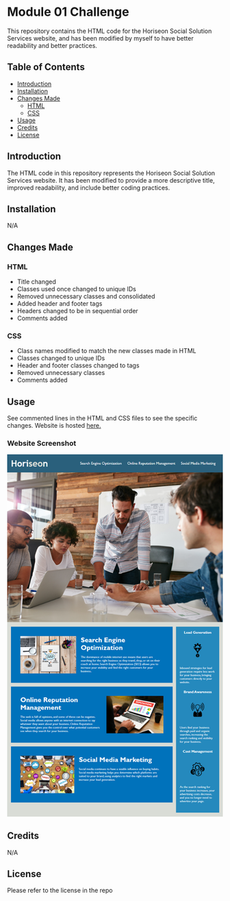 # Module 01 Challenge

This repository contains the HTML code for the Horiseon Social Solution Services website, and has been modified by myself to have better readability and better practices.

## Table of Contents

- [Introduction](#introduction)
- [Installation](#installation)
- [Changes Made](#changes-made)
  - [HTML](#html)
  - [CSS](#css)
- [Usage](#usage)
- [Credits](#credits)
- [License](#license)

## Introduction

The HTML code in this repository represents the Horiseon Social Solution Services website. It has been modified to provide a more descriptive title, improved readability, and include better coding practices.

## Installation

N/A

## Changes Made

### HTML

- Title changed
- Classes used once changed to unique IDs
- Removed unnecessary classes and consolidated
- Added header and footer tags
- Headers changed to be in sequential order
- Comments added

### CSS

- Class names modified to match the new classes made in HTML
- Classes changed to unique IDs
- Header and footer classes changed to tags
- Removed unnecessary classes
- Comments added

## Usage

See commented lines in the HTML and CSS files to see the specific changes. Website is hosted [here.](https://nephh.github.io/module-01-challenge)

### Website Screenshot

![screenshot](./assets/images/01-html-css-git-homework-demo.png "website screenshot")

## Credits

N/A

## License

Please refer to the license in the repo
